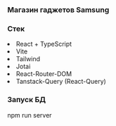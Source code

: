 <h3>Магазин гаджетов Samsung</h3>
<h3>Стек</h3>
<li>React + TypeScript</li>
<li>Vite</li>
<li>Tailwind</li>
<li>Jotai</li>
<li>React-Router-DOM</li>
<li>Tanstack-Query (React-Query)</li>
<h3>Запуск БД</h3>
npm run server
